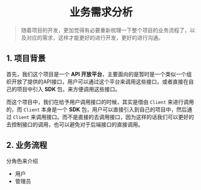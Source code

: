 # <center>业务需求分析</center>

> 随着项目的开发，更加觉得有必要重新梳理一下整个项目的业务流程了，以及对应的需求，这样才能更好的进行开发，更好的进行沟通。

## 1. 项目背景
首先，我们这个项目是一个 **API 开放平台**，主要面向的是暂时是一个类似一个组织开放了提供的API接口，用户可以通过这个平台来调用这些接口，或者直接在自己的项目中引入 **SDK** 包，来方便调用这些接口。

而这个项目中，我们在给予用户调用接口的时候，其实是借由 `Client` 来进行调用的，而 `Client` 本身是一个 **SDK** 包，用户可以直接引入到自己的项目中，然后通过 `Client` 来调用接口。而不是直接的去调用接口，因为这样的话我们可以更好的去控制接口的调用，也可以避免对于后端接口的直接调用。

## 2. 业务流程
分角色来介绍

- 用户
- 管理员 
